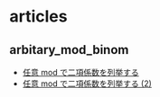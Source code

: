 # articles

## arbitary_mod_binom

- [任意 mod で二項係数を列挙する](https://suisen-kyopro.hatenablog.com/entry/2020/11/21/071007)
- [任意 mod で二項係数を列挙する (2)](https://suisen-kyopro.hatenablog.com/entry/combination-arbitary-mod-2)
